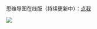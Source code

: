 思维导图在线版（持续更新中）：[点我](https://www.processon.com/mindmap/60de60ebf346fb04d2d44bcf)

![](http://cdn.jayh.club/blog/20210702/KKrHwNoquvst.png?imageslim)

